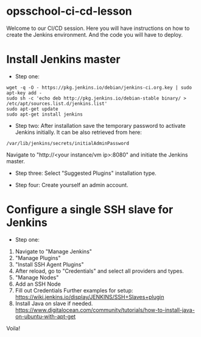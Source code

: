 # opsschool-ci-cd-lesson

Welcome to our CI/CD session.
Here you will have instructions on how to create the Jenkins environment.
And the code you will have to deploy.


# Install Jenkins master
* Step one:
```
wget -q -O - https://pkg.jenkins.io/debian/jenkins-ci.org.key | sudo apt-key add -
sudo sh -c 'echo deb http://pkg.jenkins.io/debian-stable binary/ > /etc/apt/sources.list.d/jenkins.list'
sudo apt-get update
sudo apt-get install jenkins
```

* Step two:
After installation save the temporary password to activate Jenkins initially.
It can be also retrieved from here:
```
/var/lib/jenkins/secrets/initialAdminPassword
```
Navigate to "http://<your instance/vm ip>:8080" and initiate the Jenkins master.

* Step three:
Select "Suggested Plugins" installation type.

* Step four:
Create yourself an admin account.


# Configure a single SSH slave for Jenkins
* Step one:
1. Navigate to "Manage Jenkins"
2. "Manage Plugins"
3. "Install SSH Agent Plugins"
4. After reload, go to "Credentials" and select all providers and types.
5. "Manage Nodes"
6. Add an SSH Node
7. Fill out Credentials
Further examples for setup:
https://wiki.jenkins.io/display/JENKINS/SSH+Slaves+plugin
8. Install Java on slave if needed.
https://www.digitalocean.com/community/tutorials/how-to-install-java-on-ubuntu-with-apt-get

Voila!
